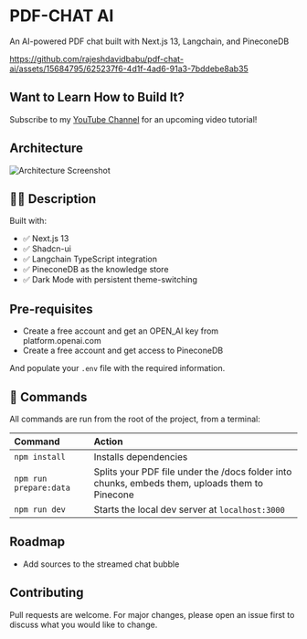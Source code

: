# PDF-CHAT AI

An AI-powered PDF chat built with Next.js 13, Langchain, and PineconeDB

https://github.com/rajeshdavidbabu/pdf-chat-ai/assets/15684795/625237f6-4d1f-4ad6-91a3-7bddebe8ab35

## Want to Learn How to Build It?
Subscribe to my [YouTube Channel](https://www.youtube.com/channel/UCU2xH1a0ExxWXC4zk1VF_Eg) for an upcoming video tutorial!

## Architecture
![Architecture Screenshot](https://github.com/rajeshdavidbabu/pdf-chat-ai/assets/15684795/4635271e-d580-4a26-a892-bc77d905cf72)

## 👩‍🚀 Description

Built with:
- ✅ Next.js 13
- ✅ Shadcn-ui
- ✅ Langchain TypeScript integration
- ✅ PineconeDB as the knowledge store
- ✅ Dark Mode with persistent theme-switching

## Pre-requisites
- Create a free account and get an OPEN_AI key from platform.openai.com
- Create a free account and get access to PineconeDB

And populate your `.env` file with the required information.

## 🧞 Commands

All commands are run from the root of the project, from a terminal:

| Command               | Action                                          |
| :-------------------- | :-----------------------------------------------|
| `npm install`         | Installs dependencies                           |
| `npm run prepare:data`| Splits your PDF file under the /docs folder into chunks, embeds them, uploads them to Pinecone|
| `npm run dev`         | Starts the local dev server at `localhost:3000` |

## Roadmap
- Add sources to the streamed chat bubble

## Contributing

Pull requests are welcome. For major changes, please open an issue first
to discuss what you would like to change.
